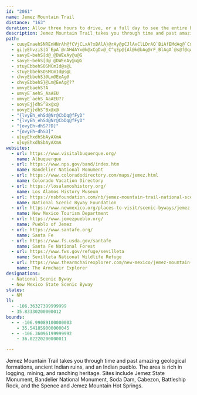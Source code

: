 ```yaml
---
id: "2061"
name: Jemez Mountain Trail
distance: "163"
duration: Allow three hours to drive, or a full day to see the entire byway.
description: Jemez Mountain Trail takes you through time and past amazing geological formations, ancient Indian ruins, and an Indian pueblo. The area is rich in logging, mining, and ranching heritage. Sites include Jemez State Monument, Bandelier National Monument, Soda Dam, Cabezon, Battleship Rock, and the Spence and Jemez Mountain Hot Springs.
path:
  - cuuyEnaehSNREnHNrAh@fCVjCLxA?xBAlA}@rAy@pCJlAxClLDrAQ`BiAfEMdAq@`CmBpFYtAE`Ah@rBlEpJz@lC^zDj@xBtBrEb@lAP~CHhMB`A^|An@zAh@v@`LlJ`E`Dd@x@Cz@_CrK]pEa@tB]dAe@x@}CzEUv@Dr@x@lDr@~Dj@fBlBnC?\_@r@o@\uGuAu@\[r@CdBRrHMfDa@dAsA`AaA@yC|@eB`AkFr@iDxAqDBsGw@gCe@uDaB}F_FwBsBsBa@oCFqFj@_CjA}@fAeB`FsB~CsCpBeMnKaHfFiAT_CHcBd@aBnAyG`O_@lAHp@n@^dAEdFm@nDX~@f@rB`ChAvF~Dp[pAnMBfAExAaA~EcBhBiB~@gKpAwAd@_EtCwBjBiCfCc@x@KdBDrAr@~Ch@z@h@dCZdCJ~CqA`b@JrApBdFDlAC`CUdCL`AzAjGI`De@lEIlBR~AtDzLZ~B@nASbAuArCY~@M`B?rAlBdYxAlMvBbLxAxGxChLlBxFtMt\|FbN~Px[`O`XrIlK|MvQbDfGl@`@nBx@|AVlG`@jCv@fAl@lAlAjApBfCvHlEfHdAdCXjANfAH~Co@`JDfC^vBtAfC`@`@pQxMfEbEfBxB~DjGfArBzBnF~AfHPfBFpBBzFH~Ah@dCn@tAxCfEpAlFdAjGn@`CdBlDpJlO`B`EhAfFp@nHvAhZrCpOH|CYfCUz@mApDmExKyBnGYrAKpAGhBFdBnAtNTfg@E`EUvA}@~A_DhCa@n@Wf@Oz@GbA\rD@hCQbE@bAVvAdCxF^nAf@dCt@~FrGxZbBlIx@lFHhE[~D{Hbc@m@fDU~BElDNtCRvAlE~QT|C@xAGzBWtCwFv\{@bCiC`FsAxCyBpKs@dCgAlBw@~@iAr@gBj@aBL_BEqA[mBeAsEkEsBiAmCc@aNiAcB@yA\iAz@aAlAg@rAS~AiB|]cCd^y@fHgBnHoAjDgKhTo@lBiA`FSrAoA`To@lEsAtDcBpCy@z@wCpBuAf@iB`@{k@pEiEl@}C|@uSvHwc@zPeBx@wAx@kr@df@y@d@sC`AgDViBIsBYiCaAwDyB}DgB_Cm@iAQcCImDBgBE{@McFyBiCm@kC@eAXyAf@_BrAsApB_ArCSzAIvA?xAL`BNdA^~A~BfE~BzDr@v@|DxCvDzFd@d@|Az@hGdBrBPn@EdKsCvBKnBd@bCjA
  - gi|yEhvziS|G`EpA`@nAHdAYx@k@xCgDv@_C^qEp@{Al@k@bAg@rF_BlAgA`@s@f@qA^{BTq@bBoCn@eB|@_AbCsAdA_@fAMtA@zM`ElAR`BG~Fs@lLY|ARxBz@|@p@fBxB`DjA\ZzB|Dr@z@fD`DfAp@~Cl@lBpAfAnAx@bBv@z@t@l@lC|A|CdDdA\zCV~@\xB|BdAx@vAZ~CB`EdAjCV|BQtFgBnAGrAXx@n@r@~@fCdEp@x@hAd@dBf@b@X|CzDzBvA\d@^z@RvACx@OdBi@fDIhBPrAz@nBtKvL^j@~@xBn@`DDzABb@YfDErANdETlA`@dAtC`HNdANzFn@zDr@`CdApCnAxA~JzHrFrCl@r@dApB`EzEp@pAb@rAhAfBvBlAzLjCbBr@xErChBlBvBzC~BpEr@z@pChB~CnA~A`ArCbDpEnKnC`Fz@~B`BdDx@t@|DxAnAr@lCrCx@d@bG~ATLfA|ArArCxA`FlBzBdCvB^h@~@|@~Av@`Cn@x@HfIzAfIxBnAfApAd@x@J~AEh@MrE}BhAGfHtAvEvBh@j@nAr@t@Lv@DnAM~AOjAUZQrFmEhBYhOlBxAJbEGtAXpAl@dBd@bALlG@pHVrE|A|@C|Ck@jADbAVlAr@rC~BbHtHxE`D~IpEdB^fBz@xCjBh@x@xAnApHlFn@\h@@n@Vx@r@bArBjDjEn@rAj@fCd@fAn@v@fElBfGtEhB~BhArCbArArFpDxBfAv@j@h@x@dAlBr@fBd@lC~B`GXbC\fAd@r@h@d@tALnFg@~@FrA^rDpDj@ZpEGvGo@x@Ht@XhA~@dKhH~@b@nCFnCm@xDk@fGAnCFpEr@zCx@nGf@jL?dCh@jHhCjB\`E@bDp@vAJhFIjJdDzPdExMtFlDdBrAfArBdDrEhCn@|@Tx@tCxBhG`DlHfEfFpBrIr@pAZh@\~BtFbA`DrAnBnBfApOtGzDlBnBlAfCbDnBbGh@bAn@ZbI_@lBJ|A~@pFxE~A`AxC`AnAJ`HMpL_AvBAnC@zFx@lFxDrPbSbFrCfCX`DGjCFnBS|E_AdPkDrAI|Ab@rB|AtAl@fHl@fG|A|An@n@\rAlA~BxEbA`@lD\rA^xB~@hE`CpCpA~GtFbA^~@?|Ae@tA_AzHiJn@k@lC_AzIaHjA_BfCoIx@sA|@w@xAa@xHWnIkBbD}A~P_Ovl@oi@bDqBbDaA`Ge@~C?dIYrDy@dKyChDs@~BKpC\lJfCrEZnL?bBVrEVhI?hk@_CvGE`Kt@zIdBbAJtBMbBWnBDbALhMpDl\nKdMfFtKrFlCxBlZvZ`CdBrHnEjM`HlErDd^x]~CfDt@bBv@fCn@xEn@fC~@~BdGlGng@~`@rBrBrAxBtAzCpD`NdDnJdDjGbVx\fB~AzF~BpCzAnAdAlEdF|Af@dO~@t@FlAd@xAx@fFzDhEjD~@dArArChAfFNbCOdGDdAVtBz@vCNdBe@bCeBvC}@xByAbGYlCO~C@pC~@|Q|NbwBrEzo@lAlLx@`F~A~E~ArDlBtCjj@zs@nCxExAzCxBtGz@rEh@pHLtEIrFe@fFiAfGwAzEsAdDwBlDaDxDqm@vo@uJ`M}Ura@uCpCaEfCoCv@}Ef@uDG_GwAcDqAaCo@eE_@}CDsCf@qBj@oElCiCjCeqApaBkOxSaSpZeB~By@bAgCzB{BxAaEjBmDz@yAXck@dHwk@hGghA|R{Lx@eJDcKkA{HcB}EeBk[oMyGeBgEScF?}S~@gGFcJDyLKgISmy@sDqId@gEd@_SxCcFzA}C~AcBjA_CnBgAjAiDdFgAzBeBzEy@dDo@tDc@dESrFFp`@I`CUdC_AfG}AlFsAhD}Vpf@sEfIgBfC_DrCsBzAgoBjiAsP`JiIlD_OrEwElA}HxA}|BbZeRtB_o@jImFd@sEDmFImDSqImAut@aMaDw@oCgAcDkBiBuAmGyFwCmBgD_BgGaByBYcBKcE?ic@`DaEj@sHzBatBb{@mHlEsa@b[q{Cx~AgCbAiB^_C^wCL{sAg@qGk@uPyCol@aFeDSoHCoERkEb@wc@bJ{HpAirAnRyGd@{qAfCqE`@iG|AgCdAsEtCcFrCgDx@sAP}EDcEo@iEaB_HiF_DkByEqAuEUoAF}Er@yAf@_CpAq_Azq@yQlM{DnBoE~AwFfA{Hh@_CEkESoEo@ecAyX}B_@cEEwBJ}FzA{cApa@mEpBaFhB_EhAkDb@{Sv@qJRkDR_Gj@qIjAqHnAmQxBiCJmCAmD_@yDs@mTqI}MwEcv@gUmCm@oOyBkMaCwJyCcPsIoCmAmE}Aep@eSqGkCoDeBuJqG_JyH_GaHuFgHyWq^}JoMsB_B{\oOt@kEBg@SmCDqBbFwi@jA_AdAi@~Bi@vDc@lBKxANrCfAhEdC`FlDbAf@x@P|Ht@tAd@fCrBbAVfCX`BS`EyB|RuLdA}@lBoC~AmLt@sDhAuH~JqYv_@_fAjNe[dJoTrA}BhD{CvBq@`AMtYV~BOvFy@xB_@lBo@~@m@rBwBhAkCpDiOVcBHwBQgB_@sAeA}BkAoDu@_HEuANaFS}@qEaM{BoDiAsAmCcAcBoC_CwCc@u@UeAo@uE}BwEgB{KuAcFo@wA]qAOuD[aBc@eAs@g@eCsCmAcCe@cBYkBYgH_@aEsAmEeAmAsBwAi@uCZ}DBuFiCuHSwBEaLg@uELkBrAoB~@SbA\bDjHzEf@`EUfAeBS{CiD}AaD{BGwCz@uA|AD~@LrCdAtBYfCmECyBKmBmBqAgAgBm@_BEgFZsEh@sCIaF_AwCmDuCiEqBmEoA}DcCqBgBiAaFGoEi@yHcAqCy@{CH{FXyBCkA_AyBIaCe@gFDyEj@mCNmDaA{EV}[a@_Dg@kBe@i@c@WkCFwFuB}CyBoCqAi@m@SeA?sDu@cEGeA?]n@mD?aBGk@cA_E?g@H_Ar@aCDc@C{ERaDn@yA`CqCbH}KbBmGDmBcAyH?oHb@_HT{@hAmBfEmMn@qPE_Bw@eFe@mO]uB_CaGeAqE_A}GYyHh@aICgC_@qBOuCPwB~FiKhBeEn@uBhBaNbAgElEoF~DqCnRoIrBc@~GMnB_B^o@VeDMqAmAaDo@mCf@]LHlAfBl@ZvGnAbGrB^?h@SlA_AxBwCn@eAlCiPZgA~@_Bb@Kh@PfGzHfDpBrCf@bEAlD_BhByBrA}@dBSdH~BfLMnCDjDhAlExFt@d@dAPfAsAh@sAd@qDb@_A^a@xAi@lDPfJlElCp@|AElEsBxCw@nEa@bb@XxASrAkAtCyA`BMxCXdOf@dId@hCXzLDbBMZk@Hs@j@yCvAyF^oCYuKu@eDmAqCu@cDqC_HQm@Ae@JmA^_An@_Ax@kBTgAE_ByA}LDe@hCmHr@eC|@qNsAaS}@mEsB{HoA_DiCeCeAuAg@mA[eD]_BuAmBWk@_E_BqHaBe@Yc@m@m@yAuEoSgDcRcDiSZy@\YbAwAT_DDmBIaBo@mB}BaDwAyCkD{KsB_GiEmImAsDyAwL_AeB{LyNgJeIsBeC_AmCwAwHmBmUeAgU_@sAcA{AwF_F{@eBy@uCWgCRwBj@k@l@YZTpATvA[fAN`FfDl@Tf@OXSb@AhBdBtAf@l@Yl@y@j@wEe@uBJeAE_@y@uAo@Ui@iA?e@h@G^x@x@r@|B`Dx@dBTnC\lJnBtI~CxGbCxAnB`@zBO~CeAh@Y|A]bLMfEyAlFeDjIaIn@uBr@yG~@uD|A_DjJeHjB{BbAyB|CmIlHmAfB_Bp@K`D~AhAPzGe@zRlGpIfDlDrDrC`ApE?hGiAvC_B|EsElDkBhBg@lCClBd@rIjF`J`CrDdBlCrA`L`IhAXpE?bY~A|BVlG?|Ac@dLKpDi@`CoAzF}AnD@rIxGvBxCbAzCbCfMvAzBzA~ApLnIzGDfF~ApEQnGpBnNbH~Bp@bAxB|AxBxAGtD`EfA]nBuBrDwB|Ap@dCXrADlAQfA{Aj@aC~A_JU{Fg@_FFeEhAiInB{JbCoOb@cJlBsYDmg@cA}ImAyHkBcTcByG}FcMgCaHaD}O{B{GmCyGUkGc@cC}@eDsGuH}@eBkA_A_ASyAEsBPsCf@gC@yAYcCgA_BaBeAeBs@mBm@_EEgCh@oGx@wDbBaEhDyExFgF\QvES`I?nGpBfBfAlBxCnAfD~@xDnBhGfAjB|CzAd@NrBDrAEzAe@`B}@~AgBxDsGjEoFxBgBzBqA~By@nBmAVq@Am@i@kBm@oAe@c@e@Os@@o@P}@r@q@z@eD~FeBxAe@LyBg@aDkDcF}GgGqHyAuAsA}@sDo@iBi@y@c@]wAEm@?mCe@qCoA{Bs@y@cAqBeBcHi@qCq@sAs@_A{EoEmA_By@w@eB{@s@EcAJ}B`BiExBkA`@s@DcAKkF{AoDMy@S_@_@i@wAEa@@eALm@Zk@\_@l@SjA?dDr@|@MlAs@~AyBx@k@jA]tDMnBaAz@}AZgB\_F`@gB~@gA~AkAxA{Ah@_Bb@w@d@m@hAq@l@O|A?zBr@`El@nAArB]dAYrBmApEyDxBgAxB_A|ZuIdGqAdCQ|BGjI`@zAEpAc@nCwCpAgAd@S~@QnADpEz@xB[d@WbAaAl@sAP}@DaBa@yCJaA
  - savyE~behS[d@_@DWEeAy@u@G
  - savyE~behS[d@_@DWEeAy@u@G
  - stuyEbbehSOSMCmId@s@L
  - stuyEbbehSOSMCmId@s@L
  - chvyEbbehS}@Lm@EeAg@
  - chvyEbbehS}@Lm@EeAg@??
  - umvyEbaehS?A
  - umvyE`aehS_AaAEU
  - umvyE`aehS_AaAEU??
  - uovyEj}dhS^Bx@x@
  - uovyEj}dhS^Bx@x@
  - "{lvyEh_ehSd@Nr@CbDq@fFyD"
  - "{lvyEh_ehSd@Nr@CbDq@fFyD"
  - "{ovyEh~dhS??D]"
  - "{ovyEh~dhSD]"
  - u}uyEhxdhSbAyAXmA
  - u}uyEhxdhSbAyAXmA
websites:
  - url: https://www.visitalbuquerque.org/
    name: Albuquerque
  - url: https://www.nps.gov/band/index.htm
    name: Bandelier National Monument
  - url: https://www.coloradodirectory.com/maps/jemez.html
    name: Colorado Vacation Directory
  - url: https://losalamoshistory.org/
    name: Los Alamos History Museum
  - url: https://nsbfoundation.com/nb/jemez-mountain-trail-national-scenic-byway/
    name: National Scenic Byway Foundation
  - url: https://www.newmexico.org/places-to-visit/scenic-byways/jemez-mountain-trail-national/
    name: New Mexico Tourism Department
  - url: https://www.jemezpueblo.org/
    name: Pueblo of Jemez
  - url: https://www.santafe.org/
    name: Santa Fe
  - url: https://www.fs.usda.gov/santafe
    name: Santa Fe National Forest
  - url: https://www.fws.gov/refuge/sevilleta
    name: Sevilleta National Wildlife Refuge
  - url: https://www.thearmchairexplorer.com/new-mexico/jemez-mountain-trail.php
    name: The Armchair Explorer
designations:
  - National Scenic Byway
  - New Mexico State Scenic Byway
states:
  - NM
ll:
  - -106.36327399999999
  - 35.83330200000012
bounds:
  - - -106.99089100000003
    - 35.541859000000045
  - - -106.36096199999992
    - 36.02220200000011

---
```


Jemez Mountain Trail takes you through time and past amazing geological formations, ancient Indian ruins, and an Indian pueblo. The area is rich in logging, mining, and ranching heritage. Sites include Jemez State Monument, Bandelier National Monument, Soda Dam, Cabezon, Battleship Rock, and the Spence and Jemez Mountain Hot Springs.
